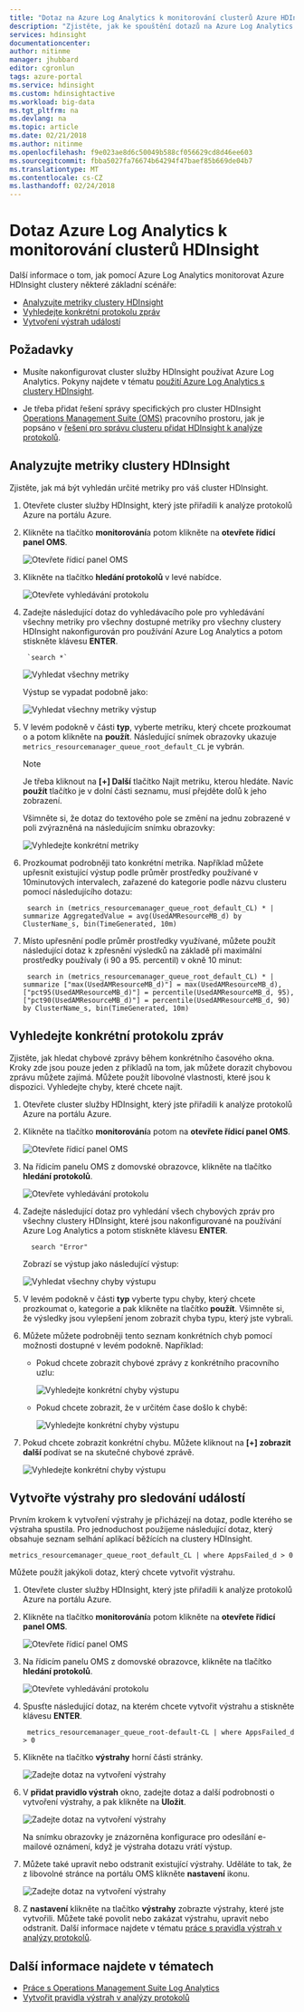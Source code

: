 ```yaml
---
title: "Dotaz na Azure Log Analytics k monitorování clusterů Azure HDInsight | Microsoft Docs"
description: "Zjistěte, jak ke spouštění dotazů na Azure Log Analytics ke sledování úloh spuštěných v clusteru služby HDInsight."
services: hdinsight
documentationcenter: 
author: nitinme
manager: jhubbard
editor: cgronlun
tags: azure-portal
ms.service: hdinsight
ms.custom: hdinsightactive
ms.workload: big-data
ms.tgt_pltfrm: na
ms.devlang: na
ms.topic: article
ms.date: 02/21/2018
ms.author: nitinme
ms.openlocfilehash: f9e023ae8d6c50049b588cf056629cd8d46ee603
ms.sourcegitcommit: fbba5027fa76674b64294f47baef85b669de04b7
ms.translationtype: MT
ms.contentlocale: cs-CZ
ms.lasthandoff: 02/24/2018
---
```

# <a name="query-azure-log-analytics-to-monitor-hdinsight-clusters"></a>Dotaz Azure Log Analytics k monitorování clusterů HDInsight

Další informace o tom, jak pomocí Azure Log Analytics monitorovat Azure HDInsight clustery některé základní scénáře:

* [Analyzujte metriky clustery HDInsight](#analyze-hdinsight-cluster-metrics)
* [Vyhledejte konkrétní protokolu zpráv](#search-for-specific-log-messages)
* [Vytvoření výstrah událostí](#create-alerts-for-tracking-events)

## <a name="prerequisites"></a>Požadavky

* Musíte nakonfigurovat cluster služby HDInsight používat Azure Log Analytics. Pokyny najdete v tématu [použití Azure Log Analytics s clustery HDInsight](hdinsight-hadoop-oms-log-analytics-tutorial.md).

* Je třeba přidat řešení správy specifických pro cluster HDInsight [Operations Management Suite (OMS)](../operations-management-suite/operations-management-suite-overview.md) pracovního prostoru, jak je popsáno v [řešení pro správu clusteru přidat HDInsight k analýze protokolů](hdinsight-hadoop-oms-log-analytics-management-solutions.md).

## <a name="analyze-hdinsight-cluster-metrics"></a>Analyzujte metriky clustery HDInsight

Zjistěte, jak má být vyhledán určité metriky pro váš cluster HDInsight.

1. Otevřete cluster služby HDInsight, který jste přiřadili k analýze protokolů Azure na portálu Azure.
2. Klikněte na tlačítko **monitorování**a potom klikněte na **otevřete řídicí panel OMS**.

    ![Otevřete řídicí panel OMS](./media/hdinsight-hadoop-oms-log-analytics-use-queries/hdinsight-log-analytics-open-oms-dashboard.png "OMS otevřete řídicí panel")

2. Klikněte na tlačítko **hledání protokolů** v levé nabídce.

    ![Otevřete vyhledávání protokolu](./media/hdinsight-hadoop-oms-log-analytics-use-queries/hdinsight-log-analytics-click-log-search.png "otevřete vyhledávání protokolu")

3. Zadejte následující dotaz do vyhledávacího pole pro vyhledávání všechny metriky pro všechny dostupné metriky pro všechny clustery HDInsight nakonfigurován pro používání Azure Log Analytics a potom stiskněte klávesu **ENTER**.

        `search *` 

    ![Vyhledat všechny metriky](./media/hdinsight-hadoop-oms-log-analytics-use-queries/hdinsight-log-analytics-search-all-metrics.png "vyhledat všechny metriky")

    Výstup se vypadat podobně jako:

    ![Vyhledat všechny metriky výstup](./media/hdinsight-hadoop-oms-log-analytics-use-queries/hdinsight-log-analytics-search-all-metrics-output.png "hledání veškerý výstup metriky")

5. V levém podokně v části **typ**, vyberte metriku, který chcete prozkoumat o a potom klikněte na **použít**. Následující snímek obrazovky ukazuje `metrics_resourcemanager_queue_root_default_CL` je vybrán. 

    > [!NOTE]
    > Je třeba kliknout na **[+] Další** tlačítko Najít metriku, kterou hledáte. Navíc **použít** tlačítko je v dolní části seznamu, musí přejděte dolů k jeho zobrazení.
    > 
    >    

    Všimněte si, že dotaz do textového pole se změní na jednu zobrazené v poli zvýrazněná na následujícím snímku obrazovky:

    ![Vyhledejte konkrétní metriky](./media/hdinsight-hadoop-oms-log-analytics-use-queries/hdinsight-log-analytics-search-specific-metrics.png "vyhledejte konkrétní metriky")

6. Prozkoumat podrobněji tato konkrétní metrika. Například můžete upřesnit existující výstup podle průměr prostředky používané v 10minutových intervalech, zařazené do kategorie podle názvu clusteru pomocí následujícího dotazu:

        search in (metrics_resourcemanager_queue_root_default_CL) * | summarize AggregatedValue = avg(UsedAMResourceMB_d) by ClusterName_s, bin(TimeGenerated, 10m)

7. Místo upřesnění podle průměr prostředky využívané, můžete použít následující dotaz k zpřesnění výsledků na základě při maximální prostředky používaly (i 90 a 95. percentil) v okně 10 minut:

        search in (metrics_resourcemanager_queue_root_default_CL) * | summarize ["max(UsedAMResourceMB_d)"] = max(UsedAMResourceMB_d), ["pct95(UsedAMResourceMB_d)"] = percentile(UsedAMResourceMB_d, 95), ["pct90(UsedAMResourceMB_d)"] = percentile(UsedAMResourceMB_d, 90) by ClusterName_s, bin(TimeGenerated, 10m)

## <a name="search-for-specific-log-messages"></a>Vyhledejte konkrétní protokolu zpráv

Zjistěte, jak hledat chybové zprávy během konkrétního časového okna. Kroky zde jsou pouze jeden z příkladů na tom, jak můžete dorazit chybovou zprávu můžete zajímá. Můžete použít libovolné vlastnosti, které jsou k dispozici. Vyhledejte chyby, které chcete najít.

1. Otevřete cluster služby HDInsight, který jste přiřadili k analýze protokolů Azure na portálu Azure.
2. Klikněte na tlačítko **monitorování**a potom na **otevřete řídicí panel OMS**.

    ![Otevřete řídicí panel OMS](./media/hdinsight-hadoop-oms-log-analytics-use-queries/hdinsight-log-analytics-open-oms-dashboard.png "OMS otevřete řídicí panel")

2. Na řídicím panelu OMS z domovské obrazovce, klikněte na tlačítko **hledání protokolů**.

    ![Otevřete vyhledávání protokolu](./media/hdinsight-hadoop-oms-log-analytics-use-queries/hdinsight-log-analytics-click-log-search.png "otevřete vyhledávání protokolu")

3. Zadejte následující dotaz pro vyhledání všech chybových zpráv pro všechny clustery HDInsight, které jsou nakonfigurované na používání Azure Log Analytics a potom stiskněte klávesu **ENTER**. 

         search "Error"

    Zobrazí se výstup jako následující výstup:

    ![Vyhledat všechny chyby výstupu](./media/hdinsight-hadoop-oms-log-analytics-use-queries/hdinsight-log-analytics-search-all-errors-output.png "vyhledat všechny chyby výstupu")

5. V levém podokně v části **typ** vyberte typu chyby, který chcete prozkoumat o, kategorie a pak klikněte na tlačítko **použít**.  Všimněte si, že výsledky jsou vylepšení jenom zobrazit chyba typu, který jste vybrali.
7. Můžete můžete podrobněji tento seznam konkrétních chyb pomocí možnosti dostupné v levém podokně. Například: 

    - Pokud chcete zobrazit chybové zprávy z konkrétního pracovního uzlu:

        ![Vyhledejte konkrétní chyby výstupu](./media/hdinsight-hadoop-oms-log-analytics-use-queries/hdinsight-log-analytics-search-specific-error-refined.png "vyhledejte konkrétní chyby výstupu")

    - Pokud chcete zobrazit, že v určitém čase došlo k chybě:

        ![Vyhledejte konkrétní chyby výstupu](./media/hdinsight-hadoop-oms-log-analytics-use-queries/hdinsight-log-analytics-search-specific-error-time.png "vyhledejte konkrétní chyby výstupu")

9. Pokud chcete zobrazit konkrétní chybu. Můžete kliknout na **[+] zobrazit další** podívat se na skutečné chybové zprávě.

    ![Vyhledejte konkrétní chyby výstupu](./media/hdinsight-hadoop-oms-log-analytics-use-queries/hdinsight-log-analytics-search-specific-error-arrived.png "vyhledejte konkrétní chyby výstupu")

## <a name="create-alerts-for-tracking-events"></a>Vytvořte výstrahy pro sledování událostí

Prvním krokem k vytvoření výstrahy je přicházejí na dotaz, podle kterého se výstraha spustila. Pro jednoduchost použijeme následující dotaz, který obsahuje seznam selhání aplikací běžících na clustery HDInsight.

    metrics_resourcemanager_queue_root_default_CL | where AppsFailed_d > 0

Můžete použít jakýkoli dotaz, který chcete vytvořit výstrahu.

1. Otevřete cluster služby HDInsight, který jste přiřadili k analýze protokolů Azure na portálu Azure.
2. Klikněte na tlačítko **monitorování**a potom klikněte na **otevřete řídicí panel OMS**.

    ![Otevřete řídicí panel OMS](./media/hdinsight-hadoop-oms-log-analytics-use-queries/hdinsight-log-analytics-open-oms-dashboard.png "OMS otevřete řídicí panel")

2. Na řídicím panelu OMS z domovské obrazovce, klikněte na tlačítko **hledání protokolů**.

    ![Otevřete vyhledávání protokolu](./media/hdinsight-hadoop-oms-log-analytics-use-queries/hdinsight-log-analytics-click-log-search.png "otevřete vyhledávání protokolu")

3. Spusťte následující dotaz, na kterém chcete vytvořit výstrahu a stiskněte klávesu **ENTER**.

        metrics_resourcemanager_queue_root-default-CL | where AppsFailed_d > 0

4. Klikněte na tlačítko **výstrahy** horní části stránky.

    ![Zadejte dotaz na vytvoření výstrahy](./media/hdinsight-hadoop-oms-log-analytics-use-queries/hdinsight-log-analytics-create-alert-query.png "zadejte dotaz na vytvoření výstrahy")

4. V **přidat pravidlo výstrah** okno, zadejte dotaz a další podrobnosti o vytvoření výstrahy, a pak klikněte na **Uložit**.

    ![Zadejte dotaz na vytvoření výstrahy](./media/hdinsight-hadoop-oms-log-analytics-use-queries/hdinsight-log-analytics-create-alert.png "zadejte dotaz na vytvoření výstrahy")

    Na snímku obrazovky je znázorněna konfigurace pro odesílání e-mailové oznámení, když je výstraha dotazu vrátí výstup.

5. Můžete také upravit nebo odstranit existující výstrahy. Uděláte to tak, že z libovolné stránce na portálu OMS klikněte **nastavení** ikonu.

    ![Zadejte dotaz na vytvoření výstrahy](./media/hdinsight-hadoop-oms-log-analytics-use-queries/hdinsight-log-analytics-edit-alert.png "zadejte dotaz na vytvoření výstrahy")

6. Z **nastavení** klikněte na tlačítko **výstrahy** zobrazte výstrahy, které jste vytvořili. Můžete také povolit nebo zakázat výstrahu, upravit nebo odstranit. Další informace najdete v tématu [práce s pravidla výstrah v analýzy protokolů](../log-analytics/log-analytics-alerts-creating.md).

## <a name="see-also"></a>Další informace najdete v tématech

* [Práce s Operations Management Suite Log Analytics](https://blogs.msdn.microsoft.com/wei_out_there_with_system_center/2016/07/03/oms-log-analytics-create-tiles-drill-ins-and-dashboards-with-the-view-designer/)
* [Vytvořit pravidla výstrah v analýzy protokolů](../log-analytics/log-analytics-alerts-creating.md)
